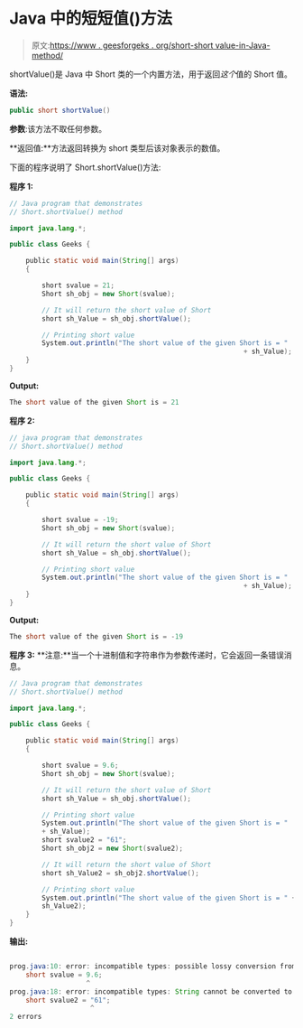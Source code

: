 # Java 中的短短值()方法

> 原文:[https://www . geesforgeks . org/short-short value-in-Java-method/](https://www.geeksforgeeks.org/short-shortvalue-method-in-java/)

shortValue()是 Java 中 Short 类的一个内置方法，用于返回*这个*值的 Short 值。

**语法:**

```java
public short shortValue()

```

**参数**:该方法不取任何参数。

**返回值:**方法返回转换为 short 类型后该对象表示的数值。

下面的程序说明了 Short.shortValue()方法:

**程序 1:**

```java
// Java program that demonstrates
// Short.shortValue() method

import java.lang.*;

public class Geeks {

    public static void main(String[] args)
    {

        short svalue = 21;
        Short sh_obj = new Short(svalue);

        // It will return the short value of Short
        short sh_Value = sh_obj.shortValue();

        // Printing short value
        System.out.println("The short value of the given Short is = "
                                                          + sh_Value);
    }
}
```

**Output:**

```java
The short value of the given Short is = 21

```

**程序 2:**

```java
// java program that demonstrates
// Short.shortValue() method

import java.lang.*;

public class Geeks {

    public static void main(String[] args)
    {

        short svalue = -19;
        Short sh_obj = new Short(svalue);

        // It will return the short value of Short
        short sh_Value = sh_obj.shortValue();

        // Printing short value
        System.out.println("The short value of the given Short is = " 
                                                          + sh_Value);
    }
}
```

**Output:**

```java
The short value of the given Short is = -19

```

**程序 3:**
**注意:**当一个十进制值和字符串作为参数传递时，它会返回一条错误消息。

```java
// Java program that demonstrates
// Short.shortValue() method

import java.lang.*;

public class Geeks {

    public static void main(String[] args)
    {

        short svalue = 9.6;
        Short sh_obj = new Short(svalue);

        // It will return the short value of Short
        short sh_Value = sh_obj.shortValue();

        // Printing short value
        System.out.println("The short value of the given Short is = "
        + sh_Value);
        short svalue2 = "61";
        Short sh_obj2 = new Short(svalue2);

        // It will return the short value of Short
        short sh_Value2 = sh_obj2.shortValue();

        // Printing short value
        System.out.println("The short value of the given Short is = " +
        sh_Value2);
    }
}
```

**输出:**

```java

prog.java:10: error: incompatible types: possible lossy conversion from double to short
    short svalue = 9.6;
                   ^
prog.java:18: error: incompatible types: String cannot be converted to short
    short svalue2 = "61";
                    ^
2 errors

```